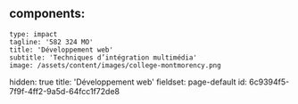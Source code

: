 components:
  -
    type: impact
    tagline: '582 324 MO'
    title: 'Développement web'
    subtitle: 'Techniques d’intégration multimédia'
    image: /assets/content/images/college-montmorency.png
hidden: true
title: 'Développement web'
fieldset: page-default
id: 6c9394f5-7f9f-4ff2-9a5d-64fcc1f72de8
